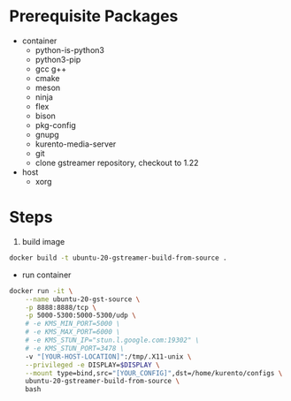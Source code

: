 # Prerequisite Packages
- container
    - python-is-python3
    - python3-pip
    - gcc g++
    - cmake
    - meson
    - ninja
    - flex
    - bison
    - pkg-config
    - gnupg
    - kurento-media-server
    - git
    - clone gstreamer repository, checkout to 1.22
- host
    - xorg  

# Steps
1. build image
```bash
docker build -t ubuntu-20-gstreamer-build-from-source .
```
- run container
```bash
docker run -it \
    --name ubuntu-20-gst-source \
    -p 8888:8888/tcp \
    -p 5000-5300:5000-5300/udp \
    # -e KMS_MIN_PORT=5000 \ 
    # -e KMS_MAX_PORT=6000 \
    # -e KMS_STUN_IP="stun.l.google.com:19302" \
    # -e KMS_STUN_PORT=3478 \
    -v "[YOUR-HOST-LOCATION]":/tmp/.X11-unix \
    --privileged -e DISPLAY=$DISPLAY \
    --mount type=bind,src="[YOUR_CONFIG]",dst=/home/kurento/configs \
    ubuntu-20-gstreamer-build-from-source \
    bash
```